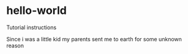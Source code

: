 # hello-world
Tutorial instructions

Since i was a little kid my parents sent me to earth for some unknown reason
